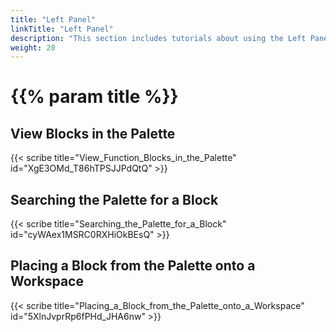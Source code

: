 ```yaml
---
title: "Left Panel"
linkTitle: "Left Panel"
description: "This section includes tutorials about using the Left Panel of the Flow Editor."
weight: 20
---
```


# {{% param title %}}

## View Blocks in the Palette

{{< scribe title="View_Function_Blocks_in_the_Palette" id="XgE3OMd_T86hTPSJJPdQtQ" >}}

## Searching the Palette for a Block

{{< scribe title="Searching_the_Palette_for_a_Block" id="cyWAex1MSRC0RXHiOkBEsQ" >}}

## Placing a Block from the Palette onto a Workspace

{{< scribe title="Placing_a_Block_from_the_Palette_onto_a_Workspace" id="5XlnJvprRp6fPHd_JHA6nw" >}}
